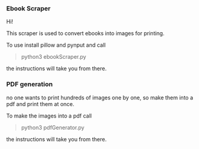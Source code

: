 ### Ebook Scraper

Hi!

This scraper is used to convert ebooks into images for printing.

To use install pillow and pynput and call
> python3 ebookScraper.py

the instructions will take you from there.

### PDF generation

no one wants to print hundreds of images one by one, so make them into a pdf and print them at once.

To make the images into a pdf call
> python3 pdfGenerator.py

the instructions will take you from there.